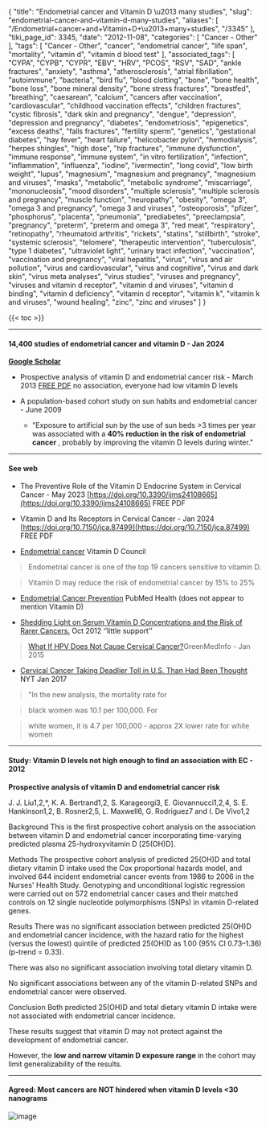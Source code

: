 {
    "title": "Endometrial cancer and Vitamin D \u2013 many studies",
    "slug": "endometrial-cancer-and-vitamin-d-many-studies",
    "aliases": [
        "/Endometrial+cancer+and+Vitamin+D+\u2013+many+studies",
        "/3345"
    ],
    "tiki_page_id": 3345,
    "date": "2012-11-08",
    "categories": [
        "Cancer - Other"
    ],
    "tags": [
        "Cancer - Other",
        "cancer",
        "endometrial cancer",
        "life span",
        "mortality",
        "vitamin d",
        "vitamin d blood test"
    ],
    "associated_tags": [
        "CYPA",
        "CYPB",
        "CYPR",
        "EBV",
        "HRV",
        "PCOS",
        "RSV",
        "SAD",
        "ankle fractures",
        "anxiety",
        "asthma",
        "atherosclerosis",
        "atrial fibrillation",
        "autoimmune",
        "bacteria",
        "bird flu",
        "blood clotting",
        "bone",
        "bone health",
        "bone loss",
        "bone mineral density",
        "bone stress fractures",
        "breastfed",
        "breathing",
        "caesarean",
        "calcium",
        "cancers after vaccination",
        "cardiovascular",
        "childhood vaccination effects",
        "children fractures",
        "cystic fibrosis",
        "dark skin and pregnancy",
        "dengue",
        "depression",
        "depression and pregnancy",
        "diabetes",
        "endometriosis",
        "epigenetics",
        "excess deaths",
        "falls fractures",
        "fertility sperm",
        "genetics",
        "gestational diabetes",
        "hay fever",
        "heart failure",
        "helicobacter pylori",
        "hemodialysis",
        "herpes shingles",
        "high dose",
        "hip fractures",
        "immune dysfunction",
        "immune response",
        "immune system",
        "in vitro fertilization",
        "infection",
        "inflammation",
        "influenza",
        "iodine",
        "ivermectin",
        "long covid",
        "low birth weight",
        "lupus",
        "magnesium",
        "magnesium and pregnancy",
        "magnesium and viruses",
        "masks",
        "metabolic",
        "metabolic syndrome",
        "miscarriage",
        "mononucleosis",
        "mood disorders",
        "multiple sclerosis",
        "multiple sclerosis and pregnancy",
        "muscle function",
        "neuropathy",
        "obesity",
        "omega 3",
        "omega 3 and pregnancy",
        "omega 3 and viruses",
        "osteoporosis",
        "pfizer",
        "phosphorus",
        "placenta",
        "pneumonia",
        "prediabetes",
        "preeclampsia",
        "pregnancy",
        "preterm",
        "preterm and omega 3",
        "red meat",
        "respiratory",
        "retinopathy",
        "rheumatoid arthritis",
        "rickets",
        "statins",
        "stillbirth",
        "stroke",
        "systemic sclerosis",
        "telomere",
        "therapeutic intervention",
        "tuberculosis",
        "type 1 diabetes",
        "ultraviolet light",
        "urinary tract infection",
        "vaccination",
        "vaccination and pregnancy",
        "viral hepatitis",
        "virus",
        "virus and air pollution",
        "virus and cardiovascular",
        "virus and cognitive",
        "virus and dark skin",
        "virus meta analyses",
        "virus studies",
        "viruses and pregnancy",
        "viruses and vitamin d receptor",
        "vitamin d and viruses",
        "vitamin d binding",
        "vitamin d deficiency",
        "vitamin d receptor",
        "vitamin k",
        "vitamin k and viruses",
        "wound healing",
        "zinc",
        "zinc and viruses"
    ]
}


{{< toc >}} 

---

#### 14,400 studies of endometrial cancer and vitamin D - Jan 2024

 **[Google Scholar](https://scholar.google.com/scholar?hl=en&as_sdt=0%2C48&q=%22endometrial+cancer%22+%22vitamin+d%22&btnG=)** 

* Prospective analysis of vitamin D and endometrial cancer risk - March 2013 [FREE PDF](https://doi.org/10.1038/sj.bjc.6605149) no association, everyone had low vitamin D levels

* A population-based cohort study on sun habits and endometrial cancer - June 2009

   * "Exposure to artificial sun by the use of sun beds >3 times per year was associated with a  **40% reduction in the risk of endometrial cancer** , probably by improving the vitamin D levels during winter."

---

#### See web

* The Preventive Role of the Vitamin D Endocrine System in Cervical Cancer - May 2023  [https://doi.org/10.3390/ijms24108665](https://doi.org/10.3390/ijms24108665) FREE PDF

* Vitamin D and Its Receptors in Cervical Cancer - Jan 2024 [https://doi.org/10.7150/jca.87499](https://doi.org/10.7150/jca.87499) FREE PDF

* [Endometrial cancer](http://www.vitamindcouncil.org/health-conditions/cancer/endometrial-cancer/) Vitamin D Council

> Endometrial cancer is one of the top 19 cancers sensitive to vitamin D.

> Vitamin D may reduce the risk of endometrial cancer by 15% to 25% 

* [Endometrial Cancer Prevention](http://www.ncbi.nlm.nih.gov/pubmedhealth/PMH0032824/) PubMed Health (does not appear to mention Vitamin D)

* [Shedding Light on Serum Vitamin D Concentrations and the Risk of Rarer Cancers.](http://www.ncbi.nlm.nih.gov/pubmed/23094922%20) Oct 2012  ‘’little support’’

> [What If HPV Does Not Cause Cervical Cancer?](http://www.greenmedinfo.com/blog/what-if-hpv-does-not-cause-cervical-cancer)GreenMedInfo - Jan 2015

* [Cervical Cancer Taking Deadlier Toll in U.S. Than Had Been Thought](https://www.nytimes.com/2017/01/23/health/cervical-cancer-united-states-death-toll.html) NYT Jan 2017

> "In the new analysis, the mortality rate for 

> black women was 10.1 per 100,000. For 

> white women, it is 4.7 per 100,000 - approx 2X lower rate for white women

---

#### Study: Vitamin D levels not high enough to find an association with EC - 2012

 **Prospective analysis of vitamin D and endometrial cancer risk** 

J. J. Liu1,2,*, K. A. Bertrand1,2, S. Karageorgi3, E. Giovannucci1,2,4, S. E. Hankinson1,2, B. Rosner2,5, L. Maxwell6, G. Rodriguez7 and I. De Vivo1,2

Background This is the first prospective cohort analysis on the association between vitamin D and endometrial cancer incorporating time-varying predicted plasma 25-hydroxyvitamin D <span>[25(OH)D]</span>.

Methods The prospective cohort analysis of predicted 25(OH)D and total dietary vitamin D intake used the Cox proportional hazards model, and involved 644 incident endometrial cancer events from 1986 to 2006 in the Nurses' Health Study. Genotyping and unconditional logistic regression were carried out on 572 endometrial cancer cases and their matched controls on 12 single nucleotide polymorphisms (SNPs) in vitamin D-related genes.

Results There was no significant association between predicted 25(OH)D and endometrial cancer incidence, with the hazard ratio for the highest (versus the lowest) quintile of predicted 25(OH)D as 1.00 (95% CI 0.73–1.36) (p-trend = 0.33). 

There was also no significant association involving total dietary vitamin D. 

No significant associations between any of the vitamin D-related SNPs and endometrial cancer were observed.

Conclusion Both predicted 25(OH)D and total dietary vitamin D intake were not associated with endometrial cancer incidence. 

These results suggest that vitamin D may not protect against the development of endometrial cancer. 

However, the **low and narrow vitamin D exposure range**  in the cohort may limit generalizability of the results.

---

#### Agreed: Most cancers are NOT hindered when vitamin D levels <30 nanograms

<img src="/attachments/d3.mock.jpg" alt="image" style="max-width: 600px;">